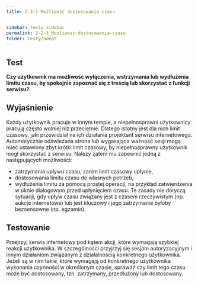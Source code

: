 ```yaml
---
title: 2-2-1 Możliwość dostosowania czasu


sidebar: testy_sidebar
permalink: 2-2-1_Mozliwosc-dostosowania-czasu
folder: testy/adept
---
```


## Test
**Czy użytkownik ma możliwość wyłączenia, wstrzymania lub wydłużenia limitu czasu, by spokojnie zapoznać się z treścią lub skorzystać z funkcji serwisu?**

## Wyjaśnienie
Każdy użytkownik pracuje w innym tempie, a niepełnosprawni użytkownicy pracują często wolniej niż przeciętnie. Dlatego istotny jest dla nich limit czasowy, jaki przewidział na ich działania projektant serwisu internetowego. Automatycznie odświeżana strona lub wygasająca ważność sesji mogą mieć ustawiony zbyt krótki limit czasowy, by niepełnosprawny użytkownik mógł skorzystać z serwisu. Należy zatem mu zapewnić jedną z następujących możliwości:
-	zatrzymania upływu czasu, zanim limit czasowy upłynie,
-	dostosowania limitu czasu do własnych potrzeb,
-	wydłużenia limitu za pomocą prostej operacji, na przykład zatwierdzenia w oknie dialogowym przed upłynięciem czasu.
Te zasady nie dotyczą sytuacji, gdy upływ czasu związany jest z czasem rzeczywistym (np. aukcje internetowe) lub jest kluczowy i jego zatrzymanie byłoby bezsensowne (np. egzamin).

## Testowanie
Przejrzyj serwis internetowy pod kątem akcji, które wymagają szybkiej reakcji użytkownika. W szczególności przyjrzyj się sesjom autoryzacyjnym i innym działaniom związanym z działalnością konkretnego użytkownika. Jeżeli są w nim takie, które wymagają od konkretnego użytkownika wykonania czynności w określonym czasie, sprawdź czy limit tego czasu może być dostosowany, tzn. zatrzymany, przedłużony lub dostosowany.


